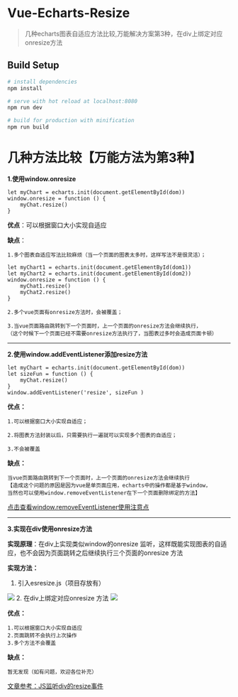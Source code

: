 # Vue-Echarts-Resize

> 几种echarts图表自适应方法比较,万能解决方案第3种，在div上绑定对应onresize方法

## Build Setup

``` bash
# install dependencies
npm install

# serve with hot reload at localhost:8080
npm run dev

# build for production with minification
npm run build
```

# 几种方法比较【万能方法为第3种】

**1.使用window.onresize**


```
let myChart = echarts.init(document.getElementById(dom))
window.onresize = function () {
  	myChat.resize()
}
```

**优点**：可以根据窗口大小实现自适应

**缺点**：

    1.多个图表自适应写法比较麻烦（当一个页面的图表太多时，这样写法不是很灵活）；


```
let myChart1 = echarts.init(document.getElementById(dom1))
let myChart2 = echarts.init(document.getElementById(dom2))
window.onresize = function () {
  	myChat1.resize()
  	myChat2.resize()
}
```

    2.多个vue页面有onresize方法时，会被覆盖；

    3.当vue页面路由跳转到下一个页面时，上一个页面的onresize方法会继续执行，
    （这个时候下一个页面已经不需要onresize方法执行了，当图表过多时会造成页面卡顿）

----------------

**2.使用window.addEventListener添加resize方法**


```
let myChart = echarts.init(document.getElementById(dom))
let sizeFun = function () {
  	myChat.resize()
}
window.addEventListener('resize', sizeFun )
```

**优点：**

    1.可以根据窗口大小实现自适应；

    2.将图表方法封装以后，只需要执行一遍就可以实现多个图表的自适应；

    3.不会被覆盖
    
**缺点：**

    当vue页面路由跳转到下一个页面时，上一个页面的onresize方法会继续执行
    【造成这个问题的原因是因为vue是单页面应用，echarts中的操作都是基于window，
    当然也可以使用window.removeEventListener在下一个页面删除绑定的方法】
[点击查看window.removeEventListener使用注意点](https://www.cnblogs.com/Sarah119/p/7825265.html)

------------

**3.实现在div使用onresize方法**

**实现原理**：在div上实现类似window的onresize
监听，这样既能实现图表的自适应，也不会因为页面跳转之后继续执行三个页面的onresize 方法

**实现方法：**

   1. 引入esresize.js（项目存放有）
   
![](https://user-gold-cdn.xitu.io/2019/3/8/1695c450b2fd9189?w=1065&h=705&f=png&s=119432)
    2. 在div上绑定对应onresize 方法
![](https://user-gold-cdn.xitu.io/2019/3/8/1695c44b5eb5a466?w=1112&h=617&f=png&s=102308)

**优点：**

    1.可以根据窗口大小实现自适应
    2.页面跳转不会执行上次操作
    3.多个方法不会覆盖
**缺点：**

    暂无发现（如有问题，欢迎各位补充）
    
[    文章参考：JS监听div的resize事件](https://www.cnblogs.com/zhtui/p/7059943.html)


